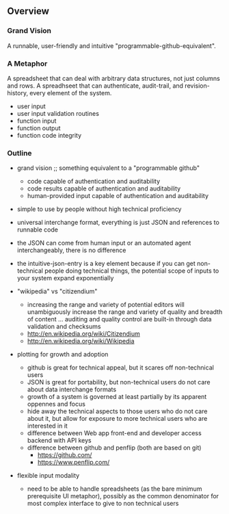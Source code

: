 ## Overview

### Grand Vision 

A runnable, user-friendly and intuitive "programmable-github-equivalent".

### A Metaphor
A spreadsheet that can deal with arbitrary data structures, not just columns and rows.
A spreadhseet that can authenticate, audit-trail, and revision-history, every element of the system.
   * user input
   * user input validation routines
   * function input
   * function output
   * function code integrity

### Outline

* grand vision ;; something equivalent to a "programmable github"
    * code capable of authentication and auditability
    * code results capable of authentication and auditability
    * human-provided input capable of authentication and auditability

* simple to use by people without high technical proficiency
* universal interchange format, everything is just JSON and references to runnable code
* the JSON can come from human input or an automated agent interchangeably, there is no difference

* the intuitive-json-entry is a key element because if you can get non-technical people doing technical things, the potential scope of inputs to your system expand exponentially
* "wikipedia" vs "citizendium" 
    * increasing the range and variety of potential editors will unambiguously increase the range and variety of quality and breadth of content ... auditing and quality control are built-in through data validation and checksums
    * http://en.wikipedia.org/wiki/Citizendium
    * http://en.wikipedia.org/wiki/Wikipedia

* plotting for growth and adoption
    * github is great for technical appeal, but it scares off non-technical users
    * JSON is great for portability, but non-technical users do not care about data interchange formats
    * growth of a system is governed at least partially by its apparent oppennes and focus
    * hide away the technical aspects to those users who do not care about it, but allow for exposure to more technical users who are interested in it
    * difference between Web app front-end and developer access backend with API keys
    * difference between github and penflip (both are based on git)
        * https://github.com/
        * https://www.penflip.com/

* flexible input modality
    * need to be able to handle spreadsheets (as the bare minimum prerequisite UI metaphor), possibly as the common denominator for most complex interface to give to non technical users
  
